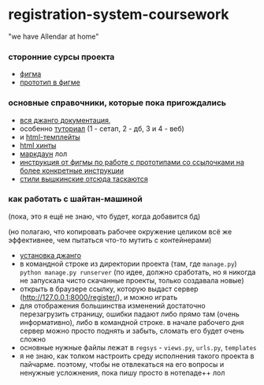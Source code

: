 # registration-system-coursework
"we have Allendar at home"
### сторонние сурсы проекта
- [фигма](https://www.figma.com/file/Kt2FDXipEGxZJmpCemKc7s/Registration-system?t=3hfefkVQvIIGJvIm-6)
- [прототип в фигме](https://www.figma.com/proto/Kt2FDXipEGxZJmpCemKc7s/Registration-system?page-id=1%3A2&node-id=6-95&viewport=120%2C127%2C0.14&scaling=scale-down&starting-point-node-id=6%3A95&show-proto-sidebar=1)
### основные справочники, которые пока пригождались
- [вся джанго документация](https://docs.djangoproject.com/en/4.1/),
- особенно [туториал](https://docs.djangoproject.com/en/4.1/intro/) (1 - сетап, 2 - дб, 3 и 4 - веб)
- и [html-темплейты](https://docs.djangoproject.com/en/4.1/ref/templates/language/)
- [html хинты](https://www.w3schools.com/html/default.asp)
- [маркдаун](https://docs.github.com/en/get-started/writing-on-github/getting-started-with-writing-and-formatting-on-github/basic-writing-and-formatting-syntax) лол
- [инструкция от фигмы по работе с прототипами со ссылочками на более конкретные инструкции](https://help.figma.com/hc/en-us/articles/360040314193-Guide-to-prototyping-in-Figma)
- [стили вышкинские отсюда таскаются](https://www.hse.ru/info/brandbook)
### как работать с шайтан-машиной
(пока, это я ещё не знаю, что будет, когда добавится бд)

(но полагаю, что копировать рабочее окружение целиком всё же эффективнее, чем пытаться что-то мутить с контейнерами)
- [установка джанго](https://docs.djangoproject.com/en/4.1/intro/install/)
- в командной строке из директории проекта (там, где `manage.py`) `python manage.py runserver` (по идее, должно сработать, но я никогда не запускала чисто скачанные проекты, только создавала новые)
- открыть в браузере ссылку, которую выдаст сервер (http://127.0.0.1:8000/register/), и можно играть
- для отображения большинства изменений достаточно перезагрузить страницу, ошибки падают либо прямо там (очень информативно), либо в командной строке. в начале рабочего дня сервер можно просто поднять и забыть, сломать его будет очень сложно
- основные нужные файлы лежат в `regsys` - `views.py`, `urls.py`, `templates`
- я не знаю, как толком настроить среду исполнения такого проекта в пайчарме. поэтому, чтобы не отвлекаться на его вопросы и ненужные усложнения, пока пишу просто в нотепаде++ лол
